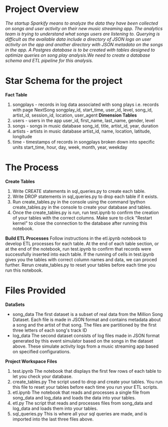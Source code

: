 # Project Overview 

*The startup  Sparkify means to analyze the data they have been collected on songs and user activity on their new music streaming app. The analytics team is trying to understand what songs users are listening to.
Querying is difficult as the available data include a directory of JSON logs on user activity on the app and another directory with JSON metadata on the songs in the app.
A Postgres database is to be created with tables designed to optimize queries on song play analysis.We need to create a database schema and ETL pipeline for this analysis.* 



# Star Schema for the project

**Fact Table**
1. songplays - records in log data associated with song plays i.e. records with page NextSong
   songplay_id, start_time, user_id, level, song_id, artist_id, session_id, location, user_agent
**Dimension Tables**
1. users - users in the app
   user_id, first_name, last_name, gender, level
2. songs - songs in music database
   song_id, title, artist_id, year, duration
3. artists - artists in music database
   artist_id, name, location, latitude, longitude
4. time - timestamps of records in songplays broken down into specific units
   start_time, hour, day, week, month, year, weekday
   
# The Process

**Create Tables**
1. Write CREATE statements in sql_queries.py to create each table.
2. Write DROP statements in sql_queries.py to drop each table if it exists.
3. Run create_tables.py in the console using the command !python create_tables.py in the console to create your database and tables.
4. Once the create_tables.py is run, run test.ipynb to confirm the creation of your tables with the correct columns. Make sure to click "Restart kernel" to close the connection to the database after running this notebook.

**Build ETL Processes**
Follow instructions in the etl.ipynb notebook to develop ETL processes for each table. 
At the end of each table section, or at the end of the notebook, run test.ipynb to confirm that records were successfully inserted into each table.
If the running of cells in test.ipynb gives you the tables with correct column names and data, we can proced further.
Rerun create_tables.py to reset your tables before each time you run this notebook.


# Files Provided
**DataSets**
- song_data 
The first dataset is a subset of real data from the Million Song Dataset. Each file is made in JSON format and contains metadata about a song and the artist of that song. The files are partitioned by the first three letters of each song's track ID
- log_data 
The second dataset consists of log files made in JSON format generated by this event simulator based on the songs in the dataset above. These simulate activity logs from a music streaming app based on specified configurations.

**Project Workspace Files**

1. test.ipynb
    The notebook that displays the first few rows of each table to let you check your database.
2. create_tables.py 
   The script used to drop and create your tables. You run this file to reset your tables before each time you run your ETL scripts.
3. etl.ipynb 
   The notebook that reads and processes a single file from song_data and log_data and loads the data into your tables. 
4. etl.py 
    The script that reads and processes files from song_data and log_data and loads them into your tables. 
5. sql_queries.py 
     This is where  all your sql queries are made, and is imported into the last three files above.
